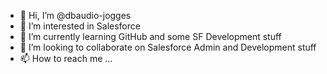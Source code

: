 - 👋 Hi, I’m @dbaudio-jogges
- 👀 I’m interested in Salesforce
- 🌱 I’m currently learning GitHub and some SF Development stuff
- 💞️ I’m looking to collaborate on Salesforce Admin and Development stuff
- 📫 How to reach me ...

<!---
JoergSigle/JoergSigle is a ✨ special ✨ repository because its `README.md` (this file) appears on your GitHub profile.
You can click the Preview link to take a look at your changes.
--->
